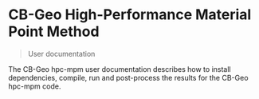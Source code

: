 # CB-Geo High-Performance Material Point Method
> User documentation

The CB-Geo hpc-mpm user documentation describes how to install dependencies, compile, run and post-process the results for the CB-Geo hpc-mpm code.
